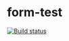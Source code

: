 # form-test

[![Build status](https://ci.appveyor.com/api/projects/status/kqwp3ba7win74gqr?svg=true)](https://ci.appveyor.com/project/YuliyaLevina13/form-test)
